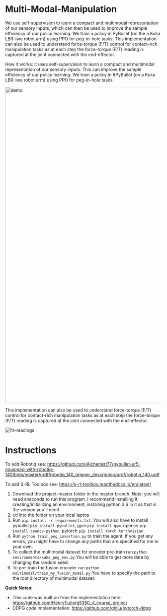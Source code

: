 # Multi-Modal-Manipulation

We use self-supervision to learn a compact and multimodal representation of our sensory inputs, which can then be used to improve the sample efficiency of our policy learning. We train a policy in PyBullet (on the a Kuka LBR iiwa robot arm) using PPO for peg-in-hole tasks. This implementation can also be used to understand force-torque (F/T) control for contact-rich manipulation tasks as at each step the force-torque (F/T) reading is captured at the joint connected with the end-effector.

How it works: it uses self-supervision to learn a compact and multimodal representation of our sensory inputs. This can improve the sample efficiency of our policy learning. We train a policy in #PyBullet (on a Kuka LBR iiwa robot arm) using PPO for peg-in-hole tasks.

<img width="1019" alt="demo" src="https://user-images.githubusercontent.com/44557946/133674957-bcee06ad-4320-479f-99ff-18636b4a3535.PNG">


This implementation can also be used to understand force-torque (F/T) control for contact-rich manipulation tasks as at each step the force-torque (F/T) reading is captured at the joint connected with the end-effector.

![f:t-readings](https://user-images.githubusercontent.com/44557946/133675110-7faaf2a8-86fe-471d-b586-c96f8177bead.JPG)
>

# Instructions 

To add Robotiq see:
https://github.com/Alchemist77/pybullet-ur5-equipped-with-robotiq-140/blob/master/urdf/robotiq_140_gripper_description/urdf/robotiq_140.urdf

To add S-RL Toolbox see: https://s-rl-toolbox.readthedocs.io/en/latest/

1. Download the project-master folder in the master branch. Note: you will need anaconda to run this program. I recommend installing it, creating/initializing an environment, installing python 3.6 in it as that is the version you'll need.
2. cd into the folder on your local laptop
3. Run `pip install -r requirements.txt`. You will also have to install pybullet `pip install pybullet`, gym `pip install gym`, opencv `pip install opencv-python`, pytorch  `pip install torch torchvision`. 
4. Run `python train_peg_insertion.py` to train the agent. If you get any errors, you might have to change any paths that are specified for me to your own.
5. To collect the multimodal dataset for encoder pre-train run `python environments/kuka_peg_env.py`.You will be able to get more data by changing the random seed.
6. To pre-train the fusion encoder run `python multimodal/train_my_fusion_model.py` You have to specify the path to the root directory of multimodal dataset.

**Quick Notes:**
- This code was built on from the implementation here https://github.com/Henry1iu/ierg5350_rl_course_project
- DDPG code implementation: https://github.com/ghliu/pytorch-ddpg
